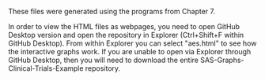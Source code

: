These files were generated using the programs from Chapter 7.

In order to view the HTML files as webpages, you need to open GitHub Desktop version and open the repository in Explorer (Ctrl+Shift+F within GitHub Desktop). From within Explorer you can select "aes.html" to see how the interactive graphs work. 
If you are unable to open via Explorer through GitHub Desktop, then you will need to download the entire SAS-Graphs-Clinical-Trials-Example repository.
